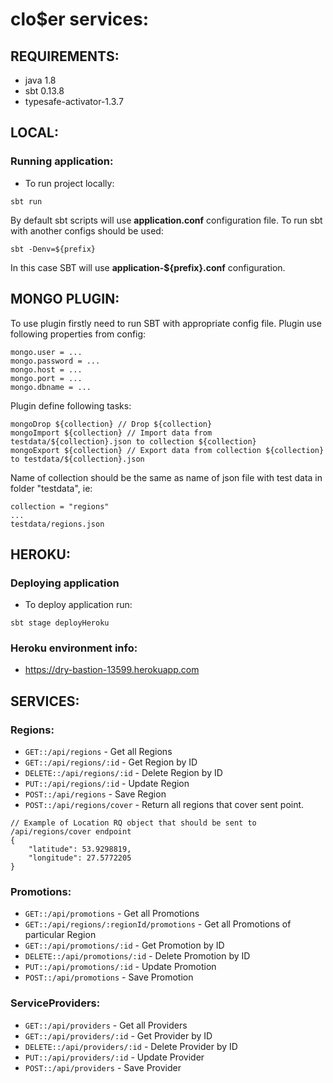 # clo$er services:

## REQUIREMENTS:
- java 1.8
- sbt 0.13.8
- typesafe-activator-1.3.7

## LOCAL:
### Running application:
- To run project locally:

```
sbt run
```

By default sbt scripts will use **application.conf** configuration file.
To run sbt with another configs should be used:

```
sbt -Denv=${prefix}
```

In this case SBT will use **application-${prefix}.conf** configuration.

## MONGO PLUGIN:
To use plugin firstly need to run SBT with appropriate config file.
Plugin use following properties from config:

```
mongo.user = ...
mongo.password = ...
mongo.host = ...
mongo.port = ...
mongo.dbname = ...
```

Plugin define following tasks:

```
mongoDrop ${collection} // Drop ${collection}
mongoImport ${collection} // Import data from testdata/${collection}.json to collection ${collection}
mongoExport ${collection} // Export data from collection ${collection} to testdata/${collection}.json
```

Name of collection should be the same as name of json file with test data in folder "testdata", ie:

```
collection = "regions"
...
testdata/regions.json
```

## HEROKU:
### Deploying application
- To deploy application run:

```
sbt stage deployHeroku
```

### Heroku environment info:
- https://dry-bastion-13599.herokuapp.com

## SERVICES:
### Regions:

- `GET::/api/regions` - Get all Regions
- `GET::/api/regions/:id` - Get Region by ID
- `DELETE::/api/regions/:id` - Delete Region by ID
- `PUT::/api/regions/:id` - Update Region
- `POST::/api/regions` - Save Region
- `POST::/api/regions/cover` - Return all regions that cover sent point.

```
// Example of Location RQ object that should be sent to  /api/regions/cover endpoint
{
    "latitude": 53.9298819,
    "longitude": 27.5772205
}
```

### Promotions:
- `GET::/api/promotions` - Get all Promotions
- `GET::/api/regions/:regionId/promotions` - Get all Promotions of particular Region
- `GET::/api/promotions/:id` - Get Promotion by ID
- `DELETE::/api/promotions/:id` - Delete Promotion by ID
- `PUT::/api/promotions/:id` - Update Promotion
- `POST::/api/promotions` - Save Promotion

### ServiceProviders:
- `GET::/api/providers` - Get all Providers
- `GET::/api/providers/:id` - Get Provider by ID
- `DELETE::/api/providers/:id` - Delete Provider by ID
- `PUT::/api/providers/:id` - Update Provider
- `POST::/api/providers` - Save Provider